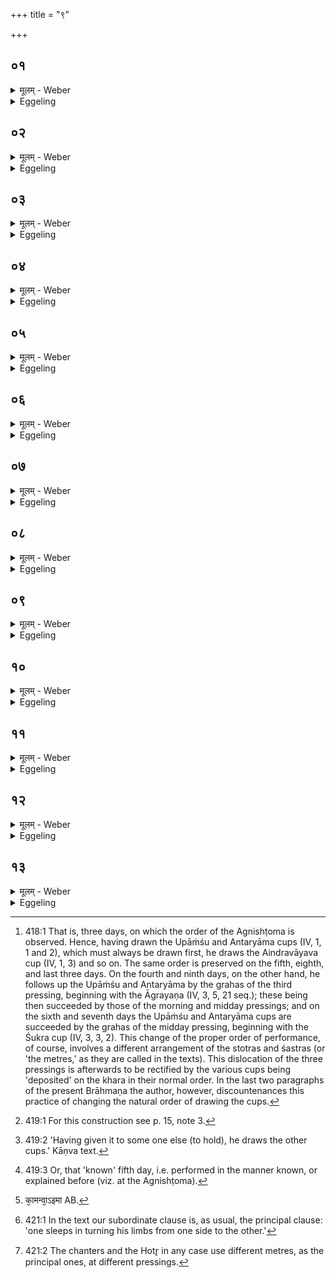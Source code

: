 +++
title = "९"

+++






##  ०१
<details><summary>मूलम् - Weber</summary>

तद्य᳘त्रैत᳘द्द्वादशाहे᳘नॗ व्यूढछन्दसा य᳘जते॥  
तद्ग्र᳘हाॗन्व्यूहतिॗ व्यूहत उद्गाता᳘ च हो᳘ता च छ᳘न्दांसि स᳘ एष प्र᳘ज्ञा᳘त एव पू᳘र्वस्त्र्यहो᳘ भवति स᳘मूडछन्दास्त᳘दैन्द्रवायवा᳘ग्रान्गृह्णाति॥
</details>

<details><summary>Eggeling</summary>

1. When he performs a twelve days’ sacrifice with transposed metres (Dvādaśāha vyūḍḥacḥandas), then he (the Adhvaryu) transposes the grahas (cups of Soma); and both the Udgātr̥ and the Hotr̥ transpose the metres. Now there is first that normal Tryaha (triduum), with settled metres [^egg_970]: there he draws the cup beginning with the Aindravāyava.

[^egg_970]: 418:1 That is, three days, on which the order of the Agnishṭoma is observed. Hence, having drawn the Upāṁśu and Antaryāma cups (IV, 1, 1 and 2), which must always be drawn first, he draws the Aindravāyava cup (IV, 1, 3) and so on. The same order is preserved on the fifth, eighth, and last three days. On the fourth and ninth days, on the other hand, he follows up the Upāṁśu and Antaryāma by the grahas of the third pressing, beginning with the Āgrayaṇa (IV, 3, 5, 21 seq.); these being then succeeded by those of the morning and midday pressings; and on the sixth and seventh days the Upāṁśu and Antaryāma cups are succeeded by the grahas of the midday pressing, beginning with the Śukra cup (IV, 3, 3, 2). This change of the proper order of performance, of course, involves a different arrangement of the stotras and śastras (or 'the metres,' as they are called in the texts). This dislocation of the three pressings is afterwards to be rectified by the various cups being 'deposited' on the khara in their normal order. In the last two paragraphs of the present Brāhmaṇa the author, however,  discountenances this practice of changing the natural order of drawing the cups.
</details>


##  ०२
<details><summary>मूलम् - Weber</summary>

अ᳘थ चतुर्थे᳘ ऽहॗन्व्यूहति॥  
ग्र᳘हाॗन्यूहन्ति छ᳘न्दांसि त᳘दाग्रयणा᳘ग्रान् गृह्णाति प्राजापत्यं वा᳘ एत᳘च्चतुर्थम᳘हर्भवत्यात्मा वा᳘ आग्रयण आत्मा वै᳘ प्रजा᳘पतिस्त᳘स्मादाग्रयणा᳘ग्रान्गृह्णाति॥
</details>

<details><summary>Eggeling</summary>

2. Then, on the fourth day, he transposes the grahas, and they transpose the metres. There he draws the cups beginning with the Āgrayaṇa,--for that fourth day is Prajāpati's own; and the Āgrayaṇa is the self, and Prajāpati is the self: therefore he draws the cups beginning with the Āgrayaṇa.
</details>


##  ०३
<details><summary>मूलम् - Weber</summary>

तं᳘ गृहीत्वा न᳘ सादयति॥  
प्राणा वै ग्र᳘हा ने᳘त्प्राणा᳘न्मोह᳘यानी᳘ति मोह᳘येद्ध प्राणान्य᳘साद᳘येत्तं᳘ धार᳘यन्त एवो᳘पासते᳘ ऽथ ग्र᳘हान् गृह्णात्य᳘थ यदा ग्र᳘हान् गृह्णात्य᳘थ य᳘त्रैॗवैत᳘स्य कालस्त᳘देनᳫं हिंकृ᳘त्य सादयत्यथैतत्प्र᳘ज्ञातमेव᳘ पञ्चमम᳘हर्भवति त᳘दैन्द्रवायवा᳘ग्रान् गृह्णाति॥
</details>

<details><summary>Eggeling</summary>

3. Having drawn that (Āgrayaṇa) cup, he does not deposit it--the grahas being the vital airs--lest he should disorder the vital airs [^egg_971]; for he would indeed disorder the vital airs, were he to deposit it. They sit near holding that (cup) [^egg_972]; and (the Adhvaryu) draws (the other) cups; and while he draws the cups, then whenever the time of that cup (in the order of performance comes), he utters 'Hiṁ' and deposits it. Then follows that normal [^egg_973] fifth day; on that he draws the cups beginning with the Aindravāyava.

[^egg_971]: 419:1 For this construction see p. 15, note 3.

[^egg_972]: 419:2 'Having given it to some one else (to hold), he draws the other cups.' Kāṇva text.

[^egg_973]: 419:3 Or, that 'known' fifth day, i.e. performed in the manner known, or explained before (viz. at the Agnishṭoma).
</details>


##  ०४
<details><summary>मूलम् - Weber</summary>

अ᳘थ षष्ठे᳘ ऽहॗन्व्यूहति॥  
ग्र᳘हाॗन्व्यूहन्ति छ᳘न्दांसि त᳘छुक्रा᳘ग्रान् गृह्णात्यैन्द्रं वा᳘ एतत्षष्ठम᳘हर्भवत्येष वै᳘ शुक्रो य᳘ एष त᳘पत्येष᳘ उ एवे᳘न्द्रस्त᳘स्माछुक्रा᳘ग्रान् गृह्णाति॥
</details>

<details><summary>Eggeling</summary>

4. Thereupon, on the sixth day, he transposes the grahas, and they transpose the metres. There he draws the cups beginning with the Śukra; for that sixth day is Indra's own, and the Śukra (bright, clear) is he that burns yonder, and he (the sun) indeed is Indra: therefore he draws the cups beginning with the Śukra.
</details>


##  ०५
<details><summary>मूलम् - Weber</summary>

तं᳘ गृहीत्वा न᳘ सादयति॥  
प्राणा वै ग्र᳘हा ने᳘त्प्राणान्मोह᳘यानी᳘ति मोह᳘येद्ध प्राणान्य᳘त्साद᳘येत्तं᳘ धार᳘यन्त एवो᳘पासते᳘ ऽथ ग्र᳘हान् गृह्णात्य᳘थ यदा ग्र᳘हान् गृह्णात्य᳘थ य᳘त्रैॗवैत᳘स्य कालस्त᳘देनᳫं सादयति॥
</details>

<details><summary>Eggeling</summary>

5. Having drawn that (cup), he does not deposit it--the grahas being the vital airs--lest he should disorder the vital airs; for he would indeed disorder the vital airs, were he to deposit it. They sit near

holding that (cup); and he draws (the other) cups; and while he draws the cups, then whenever the time of that (cup comes), he deposits it.
</details>


##  ०६
<details><summary>मूलम् - Weber</summary>

अ᳘थ सप्तमे᳘ ऽहॗन्व्यूहति॥  
ग्र᳘हाॗन्व्यूहन्ति छ᳘न्दांसि त᳘छुक्रा᳘ग्रान् गृह्णाति बा᳘र्हतं वा᳘ एत᳘त्सप्तमम᳘हर्भवत्येष वै᳘ शुक्रो य᳘ एष त᳘पत्येष उ एव᳘ बृहंस्त᳘स्माछुक्रा᳘ग्रान् गृह्णाति॥
</details>

<details><summary>Eggeling</summary>

6. Then, on the seventh day, he transposes the grahas, and they transpose the metres. There he draws the cups beginning with the Śukra cup; for that seventh day belongs to the Br̥hatī ('great' metre); for the Śukra is he that burns yonder, and he indeed is great: therefore he draws the cups beginning with the Śukra.
</details>


##  ०७
<details><summary>मूलम् - Weber</summary>

तं᳘ गृहीत्वा न᳘ सादयति॥  
प्राणा वै ग्र᳘हा ने᳘त्प्राणा᳘न्मोह᳘यानी᳘ति मोह᳘येद्ध प्राणान्य᳘त्साद᳘येत्तं᳘ धार᳘यन्त एवो᳘पासते᳘ ऽथ ग्र᳘हान् गृह्णात्य᳘थ यदा ग्र᳘हान् गृह्णात्य᳘थ य᳘त्रैॗवैत᳘स्य कालस्त᳘देनᳫं सादयत्य᳘थैतत्प्र᳘ज्ञातमेॗवाष्टमम᳘हर्भवति त᳘दैन्द्रवायवा᳘ग्रान् गृह्णाति॥
</details>

<details><summary>Eggeling</summary>

7. Having drawn that (cup), he does not deposit it--the grahas being the vital airs--lest he should disorder the vital airs; for he would indeed disorder the vital airs, were he to deposit it. They sit near holding that (cup); and he draws the (other) cups; and while he draws the cups, then whenever the time of that (cup comes), he deposits it. Then follows that normal eighth day: there he draws the cups beginning with the Aindravāyava.
</details>


##  ०८
<details><summary>मूलम् - Weber</summary>

अ᳘थ नवमे᳘ ऽहॗन्व्यूहति॥  
ग्र᳘हाॗन्व्यूहन्ति छ᳘न्दांसि त᳘दाग्रयणा᳘ग्रान् गृह्णाति जा᳘गतं वा᳘ एत᳘न्नवमम᳘हर्भवत्यात्मा वा᳘ आग्रयणः स᳘र्वं वा᳘ इद᳘मात्मा ज᳘गत्त᳘स्मादाग्रयणा᳘ग्रान् गृह्णाति॥
</details>

<details><summary>Eggeling</summary>

8. Then, on the ninth day, he transposes the grahas, and they transpose the metres. There he draws the cups beginning with the Āgrayaṇa; for that ninth day belongs to the Jagatī (metre), and the Āgrayaṇa is the self, and the self (soul) is this whole world (jagat): therefore he draws the cups beginning with the Āgrayaṇa.
</details>


##  ०९
<details><summary>मूलम् - Weber</summary>

तं᳘ गृहीत्वा न᳘ सादयति॥  
प्राणा वै ग्र᳘हा ने᳘त्प्राणा᳘न्मोह᳘यानी᳘ति मोह᳘येद्ध प्राणान्य᳘त्साद᳘येत्तं धार᳘यन्त एॗवोपासते᳘ ऽथ ग्र᳘हान् गृह्णात्य᳘थ यदा ग्र᳘हान् गृह्णात्य᳘थ य᳘त्रैॗवैत᳘स्य कालस्त᳘देनᳫं हिंकृ᳘त्य सादयति॥
</details>

<details><summary>Eggeling</summary>

9. Having drawn it, he does not deposit it--the grahas being the vital airs--lest he should disorder the vital airs; for he would indeed disorder the vital airs, were he to deposit it. They sit near holding that (cup); and he draws the (other) cups; and while he draws the cups, when the time of that (cup comes), he utters 'Hiṁ' and deposits it.
</details>


##  १०
<details><summary>मूलम् - Weber</summary>

त᳘दाहुः॥  
नॗ व्यूहेद्ग्र᳘हान्प्राणा वै ग्र᳘हा ने᳘त्प्राणा᳘न्मोह᳘यानी᳘ति मोह᳘येद्ध प्राणान्यद्व्यू᳘हेत्त᳘स्मान्नॗ व्यूहेत्॥
</details>

<details><summary>Eggeling</summary>

10. Now they say, He should not transpose the

cups--the cups being the vital airs--lest he should disorder the vital airs; for he would indeed disorder the vital airs, were he to transpose them: therefore he should not transpose (the cups).
</details>


##  ११
<details><summary>मूलम् - Weber</summary>

त᳘दुॗ व्यूहेदेव᳟॥  
अ᳘ङ्गानि वै ग्र᳘हाः का᳘मं वा᳘ इमान्य᳘ङ्गानि [^wbr_1] व्यत्या᳘सं शेते त᳘स्मादुॗ व्यूहेदेव᳟॥  

[^wbr_1]: का᳘मन्वा᳘ऽइमा AB.
</details>

<details><summary>Eggeling</summary>

11. But let him, nevertheless, transpose them; for the cups are the limbs, and in sleeping one likes to turn [^egg_974] his limbs from one side to the other: therefore let him nevertheless transpose them.

[^egg_974]: 421:1 In the text our subordinate clause is, as usual, the principal clause: 'one sleeps in turning his limbs from one side to the other.'
</details>


##  १२
<details><summary>मूलम् - Weber</summary>

त᳘दुॗ नैवॗ व्यूहेत्॥  
प्राणा वै ग्र᳘हा ने᳘त्प्राणा᳘न्मोह᳘यानी᳘ति मोह᳘येद्ध प्राणान्यद्व्यू᳘हेत्त᳘स्मान्नॗ व्यूहेत्॥
</details>

<details><summary>Eggeling</summary>

12. Nevertheless, he should not transpose them--the cups being the vital airs--lest he should disorder the vital airs; for he would indeed disorder the vital airs, were he to transpose (the cups): therefore let him not transpose them.
</details>


##  १३
<details><summary>मूलम् - Weber</summary>

किं नु त᳘त्राध्वर्यो᳟॥  
य᳘दुद्गाता᳘ च हो᳘ता च छ᳘न्दांसि व्यू᳘हत एतद्वा᳘ अधर्युॗर्व्यूहति ग्र᳘हान्य᳘दैन्द्रवायवा᳘ग्रान्प्रातःसवने᳘ गृह्णा᳘ति शुक्रा᳘ग्रान्मा᳘ध्यन्दिने स᳘वन आग्रयणा᳘ग्रांस्तृतीयसवने᳟॥
</details>
<details><summary>Eggeling</summary>

13. What, then, is the Adhvaryu to do in that case, when both the Udgātr̥ and Hotr̥ transpose (change) the metres [^egg_975]? In that, at the morning pressing, he draws first the Aindravāyava cup; and at the midday pressing the Śukra cup; and at the evening pressing the Āgrayaṇa cup,--thereby forsooth the Adhvaryu transposes (the cups).

[^egg_975]: 421:2 The chanters and the Hotr̥ in any case use different metres, as the principal ones, at different pressings.
</details>

